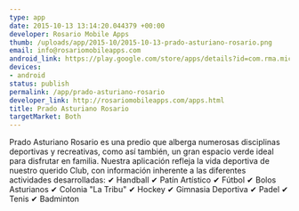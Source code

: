```yaml
--- 
type: app
date: 2015-10-13 13:14:20.044379 +00:00
developer: Rosario Mobile Apps
thumb: /uploads/app/2015-10/2015-10-13-prado-asturiano-rosario.png
email: info@rosariomobileapps.com
android_link: https://play.google.com/store/apps/details?id=com.rma.miclub
devices: 
- android
status: publish
permalink: /app/prado-asturiano-rosario
developer_link: http://rosariomobileapps.com/apps.html
title: Prado Asturiano Rosario
targetMarket: Both
---
```


Prado Asturiano Rosario es una predio que alberga numerosas disciplinas deportivas y recreativas, como así también, un gran espacio verde ideal para disfrutar en familia.
Nuestra aplicación refleja la vida deportiva de nuestro querido Club, con información inherente a las diferentes actividades desarrolladas:
✔ Handball 
✔ Patín Artístico 
✔ Fútbol 
✔ Bolos Asturianos 
✔ Colonia "La Tribu" 
✔ Hockey 
✔ Gimnasia Deportiva 
✔ Padel 
✔ Tenis 
✔ Badminton 
